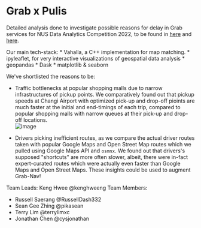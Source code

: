 # Grab x Pulis

Detailed analysis done to investigate possible reasons for delay in Grab services for NUS Data Analytics Competition 2022, to be found in [here](https://github.com/kenghweeng/Grab_The_Pulis/blob/main/final.ipynb) and [here](https://github.com/kenghweeng/Grab_The_Pulis/blob/main/Analyze_Jakarta_Routes.ipynb).

<p>
Our main tech-stack:
* Vahalla, a C++ implementation for map matching.
* ipyleaflet, for very interactive visualizations of geospatial data analysis
* geopandas
* Dask
* matplotlib & seaborn
</p>

We've shortlisted the reasons to be:
* Traffic bottlenecks at popular shopping malls due to narrow infrastructures of pickup points. We comparatively found out that pickup speeds at Changi Airport with optimized pick-up and drop-off pioints are much faster at the initial and end-timings of each trip, compared to popular shopping malls with narrow queues at their pick-up and drop-off locations. <br>
![image](https://user-images.githubusercontent.com/16697123/153622574-8d30dd89-6626-4ce8-832b-97c49b942035.png)

* Drivers picking inefficient routes, as we compare the actual driver routes taken with popular Google Maps and Open Street Map routes which we pulled using Google Maps API and `osmnx`. We found out that drivers's supposed "shortcuts" are more often slower, albeit, there were in-fact expert-curated routes which were actually even faster than Google Maps and Open Street Maps. These insights could be used to augment Grab-Nav!

Team Leads: Keng Hwee @kenghweeng
Team Members: 
* Russell Saerang @RussellDash332
* Sean Gee Zhing @pikasean
* Terry Lim @terrylimxc
* Jonathan Chen @cysjonathan
